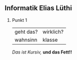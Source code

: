 ## Informatik Elias Lüthi

<ol>
<li> Punkt 1</li>


<table>
<tr>
<td> geht das? </td>
<td> wirklich? </td>
</tr>
<tr>
<td> wahnsinn</td>
<td>klasse</td>
</table>


*Das ist Kursiv,* **und das Fett!!**
